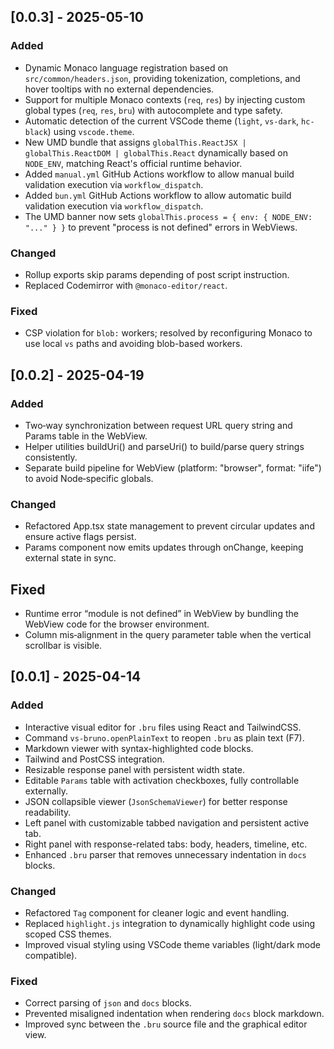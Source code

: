 ## [0.0.3] - 2025-05-10

### Added

- Dynamic Monaco language registration based on `src/common/headers.json`, providing tokenization, completions, and hover tooltips with no external dependencies.
- Support for multiple Monaco contexts (`req`, `res`) by injecting custom global types (`req`, `res`, `bru`) with autocomplete and type safety.
- Automatic detection of the current VSCode theme (`light`, `vs-dark`, `hc-black`) using `vscode.theme`.
- New UMD bundle that assigns `globalThis.ReactJSX | globalThis.ReactDOM | globalThis.React` dynamically based on `NODE_ENV`, matching React's official runtime behavior.
- Added `manual.yml` GitHub Actions workflow to allow manual build validation execution via `workflow_dispatch`.
- Added `bun.yml` GitHub Actions workflow to allow automatic build validation execution via `workflow_dispatch`.
- The UMD banner now sets `globalThis.process = { env: { NODE_ENV: "..." } }` to prevent "process is not defined" errors in WebViews.

### Changed

- Rollup exports skip params depending of post script instruction.
- Replaced Codemirror with `@monaco-editor/react`.

### Fixed

- CSP violation for `blob:` workers; resolved by reconfiguring Monaco to use local `vs` paths and avoiding blob-based workers.

## [0.0.2] - 2025-04-19

### Added

- Two‑way synchronization between request URL query string and Params table in the WebView.
- Helper utilities buildUri() and parseUri() to build/parse query strings consistently.
- Separate build pipeline for WebView (platform: \"browser\", format: \"iife\") to avoid Node‑specific globals.

### Changed

- Refactored App.tsx state management to prevent circular updates and ensure active flags persist.
- Params component now emits updates through onChange, keeping external state in sync.

## Fixed

- Runtime error “module is not defined” in WebView by bundling the WebView code for the browser environment.
- Column mis‑alignment in the query parameter table when the vertical scrollbar is visible.

## [0.0.1] - 2025-04-14

### Added

- Interactive visual editor for `.bru` files using React and TailwindCSS.
- Command `vs-bruno.openPlainText` to reopen `.bru` as plain text (F7).
- Markdown viewer with syntax-highlighted code blocks.
- Tailwind and PostCSS integration.
- Resizable response panel with persistent width state.
- Editable `Params` table with activation checkboxes, fully controllable externally.
- JSON collapsible viewer (`JsonSchemaViewer`) for better response readability.
- Left panel with customizable tabbed navigation and persistent active tab.
- Right panel with response-related tabs: body, headers, timeline, etc.
- Enhanced `.bru` parser that removes unnecessary indentation in `docs` blocks.

### Changed

- Refactored `Tag` component for cleaner logic and event handling.
- Replaced `highlight.js` integration to dynamically highlight code using scoped CSS themes.
- Improved visual styling using VSCode theme variables (light/dark mode compatible).

### Fixed

- Correct parsing of `json` and `docs` blocks.
- Prevented misaligned indentation when rendering `docs` block markdown.
- Improved sync between the `.bru` source file and the graphical editor view.
